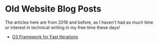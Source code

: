 # Old Website Blog Posts

The articles here are from 2018 and before, as I haven't had as much time or interest in technical writing in my free
time these days!

* [D3 Framework for Fast Iterations](d3_framework.md)
